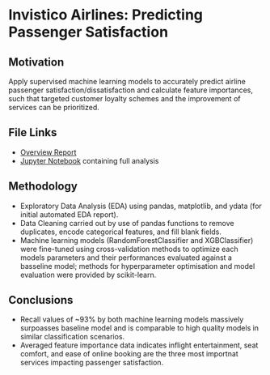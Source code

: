 # Invistico Airlines: Predicting Passenger Satisfaction

## Motivation
Apply supervised machine learning models to accurately predict airline passenger satisfaction/dissatisfaction and calculate feature importances, such that targeted customer loyalty schemes and the improvement of services can be prioritized.

## File Links

* [Overview Report](https://github.com/dilraj451/Airline-Passenger-Satisfaction-Prediction/blob/main/report.pdf)
* [Jupyter Notebook](https://github.com/dilraj451/Airline-Passenger-Satisfaction-Prediction/blob/main/invistico_airline.ipynb) containing full analysis

## Methodology
* Exploratory Data Analysis (EDA) using pandas, matplotlib, and ydata (for initial automated EDA report).
* Data Cleaning carried out by use of pandas functions to remove duplicates, encode categorical features, and fill blank fields.
* Machine learning models (RandomForestClassifier and XGBClassifier) were fine-tuned using cross-validation methods to optimize each models parameters and their performances evaluated against a basseline model; methods for hyperparameter optimisation and model evaluation were provided by scikit-learn.

## Conclusions
* Recall values of ~93% by both machine learning models massively surpoasses baseline model and is comparable to high quality models in similar classification scenarios.
* Averaged feature importance data indicates inflight entertainment, seat comfort, and ease of online booking are the three most importnat services impacting passenger satisfaction.
